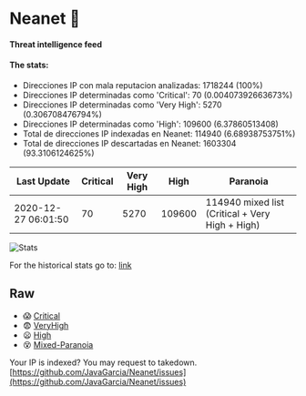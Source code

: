 # Neanet :hocho:
#### Threat intelligence feed
#### The stats:

- Direcciones IP con mala reputacion analizadas: 1718244 (100%)
- Direcciones IP determinadas como 'Critical':  70 (0.00407392663673%)
- Direcciones IP determinadas como 'Very High':  5270 (0.306708476794%)
- Direcciones IP determinadas como 'High':  109600 (6.37860513408)
- Total de direcciones IP indexadas en Neanet:  114940 (6.68938753751%)
- Total de direcciones IP descartadas en Neanet:  1603304 (93.3106124625%)

| Last Update | Critical | Very High | High | Paranoia |
| --- | --- | --- | --- | --- |
| 2020-12-27 06:01:50 | 70 | 5270 | 109600 | 114940 mixed list (Critical + Very High + High)|

![Stats](https://docs.google.com/spreadsheets/d/e/2PACX-1vSnaNMIXVabIpDJjufMlzH7poXnshF3mgd8Is1g9ytUEzVsP5my4Trn8f-xkoLLQ38xpL3HtmUexLo6/pubchart?oid=501124687&format=image)

For the historical stats go to: [link](/stats.csv)
## Raw
- :scream: [Critical](https://raw.githubusercontent.com/JavaGarcia/Neanet/master/blacklists/neanet_critical.txt)
- :fearful: [VeryHigh](https://raw.githubusercontent.com/JavaGarcia/Neanet/master/blacklists/neanet_veryHigh.txtt)
- :frowning: [High](https://raw.githubusercontent.com/JavaGarcia/Neanet/master/blacklists/neanet_high.txt)
- :dizzy_face: [Mixed-Paranoia](https://raw.githubusercontent.com/JavaGarcia/Neanet/master/blacklists/neanet_all.txt)


Your IP is indexed? You may request to takedown. [https://github.com/JavaGarcia/Neanet/issues](https://github.com/JavaGarcia/Neanet/issues)






























































































































































































































































































































































































































































































































































































































































































































































































































































































































































































































































































































































































































































































































































































































































































































































































































































































































































































































































































































































































































































































































































































































































































































































































































































































































































































































































































































































































































































































































































































































































































































































































